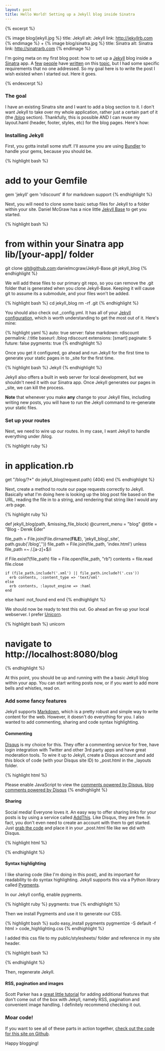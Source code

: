 ```yaml
---
layout: post
title: Hello World! Setting up a Jekyll blog inside Sinatra
---
```


{% excerpt %}

{% image blog/jekyll.jpg %}
  title: Jekyll
  alt: Jekyll
  link: http://jekyllrb.com
{% endimage %} + {% image blog/sinatra.jpg %}
  title: Sinatra
  alt: Sinatra
  link: http://sinatrarb.com
{% endimage %}

I'm going meta on my first blog post: how to set up a [Jekyll](http://jekyllrb.com/) blog inside a [Sinatra](http://www.sinatrarb.com/) app. A [few](http://recursive-design.com/blog/2010/10/12/static-blogging-the-jekyll-way/) [people](http://mikeferrier.com/2011/04/29/blogging-with-jekyll-haml-sass-and-jammit/) have [written](http://danielmcgraw.com/2011/04/14/The-Ultimate-Guide-To-Getting-Started-With-Jekyll-Part-1/) on this [topic](http://www.engineyard.com/blog/2012/introducing-bloggy-a-simple-way-to-add-a-jekyll-blog-to-any-rails-application/), but I had some specific requirements that no one addressed. So my goal here is to write the post I wish existed when I started out. Here it goes.

{% endexcerpt %}

### The goal
I have an existing Sinatra site and I want to add a blog section to it. I don't want Jekyll to take over my whole application, rather just a certain part of it (the [/blog](/blog) section). Thankfully, this is possible AND I can reuse my layout.haml (header, footer, styles, etc) for the blog pages. Here's how:

### Installing Jekyll

First, you gotta install some stuff. I'll assume you are using [Bundler](http://gembundler.com/) to handle your gems, because you should be.

{% highlight bash %}
# add to your Gemfile
gem 'jekyll'
gem 'rdiscount' # for markdown support
{% endhighlight %}

Next, you will need to clone some basic setup files for Jekyll to a folder within your site. Daniel McGraw has a nice little [Jekyll Base](https://github.com/danielmcgraw/Jekyll-Base) to get you started.

{% highlight bash %}
# from within your Sinatra app lib/[your-app]/ folder
git clone git@github.com:danielmcgraw/Jekyll-Base.git jekyll_blog
{% endhighlight %}

We will add these files to our primary git repo, so you can remove the .git folder that is generated when you clone Jekyll-Base. Keeping it will cause git to assume its a submodule, and your files won't be added.

{% highlight bash %}
cd jekyll_blog
rm -rf .git
{% endhighlight %}

You should also check out \_config.yml. It has all of your [Jekyll configuration](https://github.com/mojombo/jekyll/wiki/Configuration), which is worth understanding to get the most out of it. Here's mine:

{% highlight yaml %}
auto: true
server: false
markdown: rdiscount
permalink: /:title
baseurl: /blog
rdiscount extensions: [smart]
paginate: 5
future: false
pygments: true
{% endhighlight %}

Once you get it configured, go ahead and run Jekyll for the first time to generate your static pages in to \_site for the first time.

{% highlight bash %}
Jekyll
{% endhighlight %}

Jekyll also offers a built in web server for local development, but we shouldn't need it with our Sinatra app. Once Jekyll generates our pages in _site, we can kill the process. 

__Note__ that whenever you make __any__ change to your Jekyll files, including writing new posts, you will have to run the Jekyll command to re-generate your static files.

### Set up your routes

Next, we need to wire up our routes. In my case, I want Jekyll to handle everything under /blog. 

{% highlight ruby %}
# in application.rb
get "/blog/?*" do
  jekyll_blog(request.path) {404}
end
{% endhighlight %}

Next, create a method to route our page requests correctly to Jekyll. Basically what I'm doing here is looking up the blog post file based on the URL, reading the file in to a string, and rendering that string like I would any .erb page.

{% highlight ruby %}
 
def jekyll_blog(path, &missing_file_block)
  @current_menu = "blog"
  @title = "Blog - Derek Eder"

  file_path = File.join(File.dirname(__FILE__), 'jekyll_blog/_site',  path.gsub('/blog',''))
  file_path = File.join(file_path, 'index.html') unless file_path =~ /\.[a-z]+$/i  

  if File.exist?(file_path)
    file = File.open(file_path, "rb")
    contents = file.read
    file.close

    if (file_path.include?('.xml') || file_path.include?('.css'))
      erb contents, :content_type => 'text/xml'
    else
      erb contents, :layout_engine => :haml
    end
  else
    haml :not_found
  end
end
{% endhighlight %}

We should now be ready to test this out. Go ahead an fire up your local webserver. I prefer [Unicorn](http://unicorn.bogomips.org/).

{% highlight bash %}
unicorn
# navigate to http://localhost:8080/blog
{% endhighlight %}

At this point, you should be up and running with the a basic Jekyll blog within your app. You can start writing posts now, or if you want to add more bells and whistles, read on.

### Add some fancy features
Jekyll supports [Markdown](http://daringfireball.net/projects/markdown/), which is a pretty robust and simple way to write content for the web. However, it doesn't do everything for you. I also wanted to add commenting, sharing and code syntax highlighting.

#### Commenting
[Disqus](http://disqus.com/) is my choice for this. They offer a commenting service for free, have login integration with Twitter and other 3rd party apps and have great moderation tools. To wire it up to Jekyll, create a Disqus account and add this block of code (with your Disqus site ID) to \_post.html in the _layouts folder.

{% highlight html %}
<div id="disqus_thread"></div>
<script type="text/javascript">
    /* * * CONFIGURATION VARIABLES: EDIT BEFORE PASTING INTO YOUR WEBPAGE * * */
    var disqus_shortname = 'YOUR SITE'; // required: replace example with your forum shortname
  var disqus_identifier = '{{ page.id }}';
    /* * * DON'T EDIT BELOW THIS LINE * * */
    (function() {
        var dsq = document.createElement('script'); dsq.type = 'text/javascript'; dsq.async = true;
        dsq.src = 'http://' + disqus_shortname + '.disqus.com/embed.js';
        (document.getElementsByTagName('head')[0] || document.getElementsByTagName('body')[0]).appendChild(dsq);
    })();
</script>
<noscript>Please enable JavaScript to view the <a href="http://disqus.com/?ref_noscript">comments powered by Disqus.</a></noscript>
<a href="http://disqus.com" class="dsq-brlink">blog comments powered by <span class="logo-disqus">Disqus</span></a>
{% endhighlight %}

#### Sharing
Social media! Everyone loves it. An easy way to offer sharing links for your posts is by using a service called [AddThis](http://www.addthis.com/). Like Disqus, they are free. In fact, you don't even need to create an account with them to get started. Just [grab the code](https://www.addthis.com/get/sharing) and place it in your _post.html file like we did with Disqus.

{% highlight html %}
<!-- AddThis Button BEGIN -->
<div class="addthis_toolbox addthis_default_style " addthis:title="{{ page.title }}" addthis:url="http://[YOUR SITE]/blog{{ page.url }}">
<a class="addthis_button_tweet"></a>
<a class="addthis_button_facebook_like" fb:like:layout="button_count"></a>
</div>
<script type="text/javascript" src="http://s7.addthis.com/js/300/addthis_widget.js#pubid=[YOUR ID]"></script>
<!-- AddThis Button END -->
{% endhighlight %}

#### Syntax highlighting
I like sharing code (like I'm doing in this post), and its important for readability to do syntax highlighting. Jekyll supports this via a Python library called [Pygments](http://pygments.org/). 

In our Jekyll config, enable pygments.

{% highlight ruby %}
pygments: true
{% endhighlight %}

Then we install Pygments and use it to generate our CSS.

{% highlight bash %}
sudo easy_install pygments
pygmentize -S default -f html > code_highlighting.css
{% endhighlight %}

I added this css file to my public/stylesheets/ folder and reference in my site header.

{% highlight bash %}
<link rel="stylesheet" href="/stylesheets/code_highlighting.css"/>
{% endhighlight %}

Then, regenerate Jekyll.

#### RSS, pagination and images
Scott Parker has a [great little tutorial](http://spparker.com/posts/2011-04-26-keeping-jekyll-classy) for adding additional features that don't come out of the box with Jekyll, namely RSS, pagination and convenient image handling. I definitely recommend checking it out.

### Moar code!
If you want to see all of these parts in action together, [check out the code for this site on Github](https://github.com/derekeder/derekeder.com/tree/master/lib/site_template/jekyll_blog).

Happy blogging!
